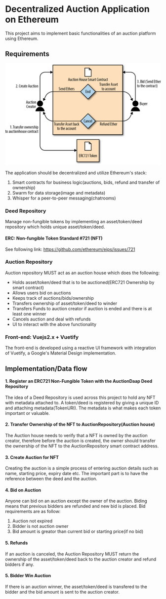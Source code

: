 # Decentralized Auction Application on Ethereum

This project aims to implement basic functionalities of an auction platform using Ethereum.

## Requirements

![Auction Diagram](auction_diagram.png)

The application should be decentralized and utilize Ethereum's stack:

1. Smart contracts for business logic(auctions, bids, refund and transfer of ownership)
2. Swarm for data storage(image and metadata)
3. Whisper for a peer-to-peer messaging(chatrooms)

### Deed Repository
Manage non-fungible tokens by implementing an asset/token/deed repository which holds unique asset/token/deed.

#### ERC: Non-fungible Token Standard #721 (NFT)
See following link: 
https://github.com/ethereum/eips/issues/721

### Auction Repository

Auction repository MUST act as an auction house which does the following:

- Holds asset/token/deed that is to be auctioned(ERC721 Ownership by smart contract)
- Allows users bid on auctions
- Keeps track of auctions/bids/ownership
- Transfers ownership of asset/token/deed to winder
- Transfers Funds to auction creator if auction is ended and there is at least one winner
- Cancels auction and deal with refunds
- UI to interact with the above functionality

### Front-end: Vuejs2.x + Vuetify

The front-end is developed using a reactive UI framework with integration of Vuetify, a Google's Material Design implementation.

## Implementation/Data flow

#### 1. Register an ERC721 Non-Fungible Token with the AuctionDaap Deed Repository

The idea of a Deed Repository is used across this project to hold any NFT with metadata attached to. A token/deed is registered by giving a unique ID and attaching metadata(TokenURI). The metadata is what makes each token important or valuable.

#### 2. Transfer Ownership of the NFT to AuctionRepository(Auction house)

The Auction house needs to verify that a NFT is owned by the auction creator, therefore before the auction is created, the owner should transfer the ownership of the NFT to the AuctionRepository smart contract address.

#### 3. Create Auction for NFT

Creating the auction is a simple process of entering auction details such as name, starting price, expiry date etc. The important part is to have the reference between the deed and the auction.

#### 4. Bid on Auction

Anyone can bid on an auction except the owner of the auction. Biding means that previous bidders are refunded and new bid is placed. Bid requirements are as follow:
1. Auction not expired
2. Bidder is not auction owner
3. Bid amount is greator than current bid or starting price(if no bid)

#### 5. Refunds

If an auction is canceled, the Auction Repository MUST return the ownership of the asset/token/deed back to the auction creator and refund bidders if any.

#### 5. Bidder Win Auction

If there is an auction winner, the asset/token/deed is transfered to the bidder and the bid amount is sent to the auction creator.

